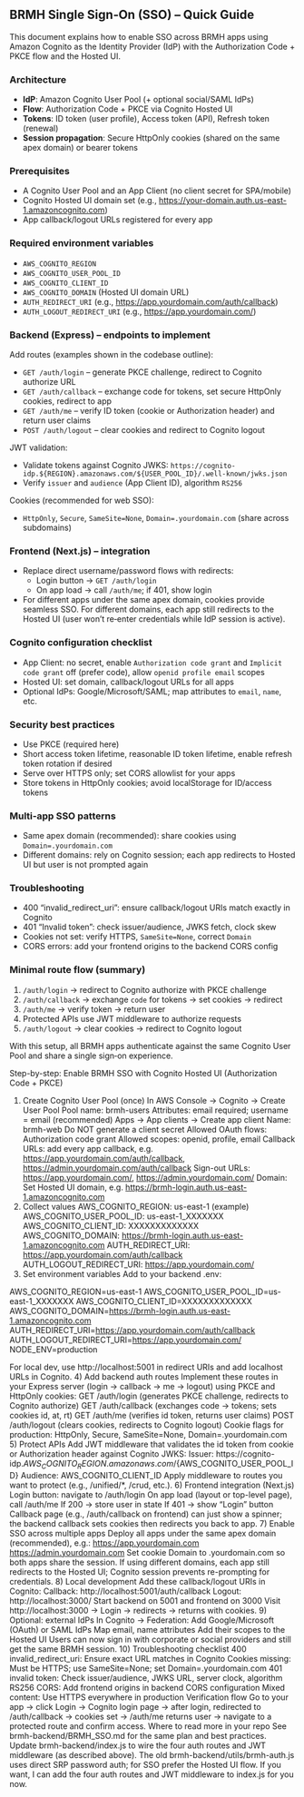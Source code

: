 ## BRMH Single Sign‑On (SSO) – Quick Guide

This document explains how to enable SSO across BRMH apps using Amazon Cognito as the Identity Provider (IdP) with the Authorization Code + PKCE flow and the Hosted UI.

### Architecture
- **IdP**: Amazon Cognito User Pool (+ optional social/SAML IdPs)
- **Flow**: Authorization Code + PKCE via Cognito Hosted UI
- **Tokens**: ID token (user profile), Access token (API), Refresh token (renewal)
- **Session propagation**: Secure HttpOnly cookies (shared on the same apex domain) or bearer tokens

### Prerequisites
- A Cognito User Pool and an App Client (no client secret for SPA/mobile)
- Cognito Hosted UI domain set (e.g., https://your-domain.auth.us-east-1.amazoncognito.com)
- App callback/logout URLs registered for every app

### Required environment variables
- `AWS_COGNITO_REGION`
- `AWS_COGNITO_USER_POOL_ID`
- `AWS_COGNITO_CLIENT_ID`
- `AWS_COGNITO_DOMAIN` (Hosted UI domain URL)
- `AUTH_REDIRECT_URI` (e.g., https://app.yourdomain.com/auth/callback)
- `AUTH_LOGOUT_REDIRECT_URI` (e.g., https://app.yourdomain.com/)

### Backend (Express) – endpoints to implement
Add routes (examples shown in the codebase outline):
- `GET /auth/login` – generate PKCE challenge, redirect to Cognito authorize URL
- `GET /auth/callback` – exchange code for tokens, set secure HttpOnly cookies, redirect to app
- `GET /auth/me` – verify ID token (cookie or Authorization header) and return user claims
- `POST /auth/logout` – clear cookies and redirect to Cognito logout

JWT validation:
- Validate tokens against Cognito JWKS: `https://cognito-idp.${REGION}.amazonaws.com/${USER_POOL_ID}/.well-known/jwks.json`
- Verify `issuer` and `audience` (App Client ID), algorithm `RS256`

Cookies (recommended for web SSO):
- `HttpOnly`, `Secure`, `SameSite=None`, `Domain=.yourdomain.com` (share across subdomains)

### Frontend (Next.js) – integration
- Replace direct username/password flows with redirects:
  - Login button → `GET /auth/login`
  - On app load → call `/auth/me`; if 401, show login
- For different apps under the same apex domain, cookies provide seamless SSO. For different domains, each app still redirects to the Hosted UI (user won’t re‑enter credentials while IdP session is active).

### Cognito configuration checklist
- App Client: no secret, enable `Authorization code grant` and `Implicit code grant` off (prefer code), allow `openid profile email` scopes
- Hosted UI: set domain, callback/logout URLs for all apps
- Optional IdPs: Google/Microsoft/SAML; map attributes to `email`, `name`, etc.

### Security best practices
- Use PKCE (required here)
- Short access token lifetime, reasonable ID token lifetime, enable refresh token rotation if desired
- Serve over HTTPS only; set CORS allowlist for your apps
- Store tokens in HttpOnly cookies; avoid localStorage for ID/access tokens

### Multi‑app SSO patterns
- Same apex domain (recommended): share cookies using `Domain=.yourdomain.com`
- Different domains: rely on Cognito session; each app redirects to Hosted UI but user is not prompted again

### Troubleshooting
- 400 “invalid_redirect_uri”: ensure callback/logout URIs match exactly in Cognito
- 401 “Invalid token”: check issuer/audience, JWKS fetch, clock skew
- Cookies not set: verify HTTPS, `SameSite=None`, correct `Domain`
- CORS errors: add your frontend origins to the backend CORS config

### Minimal route flow (summary)
1) `/auth/login` → redirect to Cognito authorize with PKCE challenge
2) `/auth/callback` → exchange `code` for tokens → set cookies → redirect
3) `/auth/me` → verify token → return user
4) Protected APIs use JWT middleware to authorize requests
5) `/auth/logout` → clear cookies → redirect to Cognito logout

With this setup, all BRMH apps authenticate against the same Cognito User Pool and share a single sign‑on experience.










Step-by-step: Enable BRMH SSO with Cognito Hosted UI (Authorization Code + PKCE)
1) Create Cognito User Pool (once)
In AWS Console → Cognito → Create User Pool
Pool name: brmh-users
Attributes: email required; username = email (recommended)
Apps → App clients → Create app client
Name: brmh-web
Do NOT generate a client secret
Allowed OAuth flows: Authorization code grant
Allowed scopes: openid, profile, email
Callback URLs: add every app callback, e.g. https://app.yourdomain.com/auth/callback, https://admin.yourdomain.com/auth/callback
Sign-out URLs: https://app.yourdomain.com/, https://admin.yourdomain.com/
Domain: Set Hosted UI domain, e.g. https://brmh-login.auth.us-east-1.amazoncognito.com
2) Collect values
AWS_COGNITO_REGION: us-east-1 (example)
AWS_COGNITO_USER_POOL_ID: us-east-1_XXXXXXX
AWS_COGNITO_CLIENT_ID: XXXXXXXXXXXXX
AWS_COGNITO_DOMAIN: https://brmh-login.auth.us-east-1.amazoncognito.com
AUTH_REDIRECT_URI: https://app.yourdomain.com/auth/callback
AUTH_LOGOUT_REDIRECT_URI: https://app.yourdomain.com/
3) Set environment variables
Add to your backend .env:

AWS_COGNITO_REGION=us-east-1
AWS_COGNITO_USER_POOL_ID=us-east-1_XXXXXXX
AWS_COGNITO_CLIENT_ID=XXXXXXXXXXXXX
AWS_COGNITO_DOMAIN=https://brmh-login.auth.us-east-1.amazoncognito.com
AUTH_REDIRECT_URI=https://app.yourdomain.com/auth/callback
AUTH_LOGOUT_REDIRECT_URI=https://app.yourdomain.com/
NODE_ENV=production



For local dev, use http://localhost:5001 in redirect URIs and add localhost URLs in Cognito.
4) Add backend auth routes
Implement these routes in your Express server (login → callback → me → logout) using PKCE and HttpOnly cookies:
GET /auth/login (generates PKCE challenge, redirects to Cognito authorize)
GET /auth/callback (exchanges code → tokens; sets cookies id, at, rt)
GET /auth/me (verifies id token, returns user claims)
POST /auth/logout (clears cookies, redirects to Cognito logout)
Cookie flags for production:
HttpOnly, Secure, SameSite=None, Domain=.yourdomain.com
5) Protect APIs
Add JWT middleware that validates the id token from cookie or Authorization header against Cognito JWKS:
Issuer: https://cognito-idp.${AWS_COGNITO_REGION}.amazonaws.com/${AWS_COGNITO_USER_POOL_ID}
Audience: AWS_COGNITO_CLIENT_ID
Apply middleware to routes you want to protect (e.g., /unified/*, /crud, etc.).
6) Frontend integration (Next.js)
Login button: navigate to /auth/login
On app load (layout or top-level page), call /auth/me
If 200 → store user in state
If 401 → show “Login” button
Callback page (e.g., /auth/callback on frontend) can just show a spinner; the backend callback sets cookies then redirects you back to app.
7) Enable SSO across multiple apps
Deploy all apps under the same apex domain (recommended), e.g.:
https://app.yourdomain.com
https://admin.yourdomain.com
Set cookie Domain to .yourdomain.com so both apps share the session.
If using different domains, each app still redirects to the Hosted UI; Cognito session prevents re-prompting for credentials.
8) Local development
Add these callback/logout URIs in Cognito:
Callback: http://localhost:5001/auth/callback
Logout: http://localhost:3000/
Start backend on 5001 and frontend on 3000
Visit http://localhost:3000 → Login → redirects → returns with cookies.
9) Optional: external IdPs
In Cognito → Federation:
Add Google/Microsoft (OAuth) or SAML IdPs
Map email, name attributes
Add their scopes to the Hosted UI
Users can now sign in with corporate or social providers and still get the same BRMH session.
10) Troubleshooting checklist
400 invalid_redirect_uri: Ensure exact URL matches in Cognito
Cookies missing: Must be HTTPS; use SameSite=None; set Domain=.yourdomain.com
401 invalid token: Check issuer/audience, JWKS URL, server clock, algorithm RS256
CORS: Add frontend origins in backend CORS configuration
Mixed content: Use HTTPS everywhere in production
Verification flow
Go to your app → click Login → Cognito login page → after login, redirected to /auth/callback → cookies set → /auth/me returns user → navigate to a protected route and confirm access.
Where to read more in your repo
See brmh-backend/BRMH_SSO.md for the same plan and best practices.
Update brmh-backend/index.js to wire the four auth routes and JWT middleware (as described above).
The old brmh-backend/utils/brmh-auth.js uses direct SRP password auth; for SSO prefer the Hosted UI flow.
If you want, I can add the four auth routes and JWT middleware to index.js for you now.